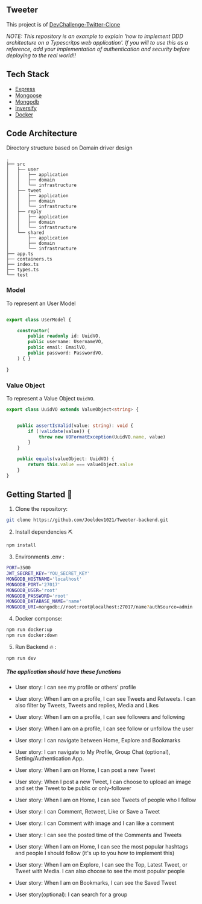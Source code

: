 ## Tweeter
This project is of  [DevChallenge-Twitter-Clone](https://devchallenges.io/challenges/rleoQc34THclWx1cFFKH)


*NOTE: This repository is an example to explain 'how to implement DDD architecture on a Typescritps web application'. If you will to use this as a reference, add your implementation of authentication and security before deploying to the real world!!*



## Tech Stack

* [Express](https://expressjs.com/)
* [Mongoose](https://mongoosejs.com/)
* [Mongodb](https://www.mongodb.com/)
* [Inversify](https://inversify.io//)
* [Docker](https://www.docker.com/)

## Code Architecture

Directory structure based on Domain driver design 

```tree
.
├── src
│   ├── user 
│   │   ├── application
│   │   ├── domain
│   │   └── infrastructure
│   ├── tweet
│   │   ├── application
│   │   ├── domain
│   │   └── infrastructure
│   ├── reply
│   │   ├── application
│   │   ├── domain
│   │   └── infrastructure
│   └── shared
│       ├── application
│       ├── domain
│       └── infrastructure
├── app.ts
├── containers.ts
├── index.ts
├── types.ts
└── test
```

### Model 

To represent an User Model 

```ts

export class UserModel {

    constructor(
        public readonly id: UuidVO,
        public username: UsernameVO,
        public email: EmailVO,
        public password: PasswordVO,
    ) { }
    
}

```

### Value Object

To represent a Value Object `UuidVO`.

```ts
export class UuidVO extends ValueObject<string> {


    public assertIsValid(value: string): void {
        if (!validate(value)) {
            throw new VOFormatException(UuidVO.name, value)
        }
    }

    public equals(valueObject: UuidVO) {
        return this.value === valueObject.value
    }
}
```
## Getting Started :rocket:

1. Clone the repository: 
``` bash
git clone https://github.com/Joeldev1021/Tweeter-backend.git 
```
2. Install dependencies ⛏️
``` bash
npm install
```
3. Environments .env :
``` bash
PORT=3500
JWT_SECRET_KEY='YOU_SECRET_KEY'
MONGODB_HOSTNAME='localhost'
MONGODB_PORT='27017'
MONGODB_USER='root'
MONGODB_PASSWORD='root'
MONGODB_DATABASE_NAME='name'
MONGODB_URI=mongodb://root:root@localhost:27017/name?authSource=admin

```

4. Docker componse:

``` bash
npm run docker:up 
npm run docker:down
```
5. Run Backend 🔥 :
``` bash
npm run dev 
```



##### The application should have these functions

   * User story: I can see my profile or others' profile

   * User story: When I am on a profile, I can see Tweets and Retweets. I can also filter by Tweets, Tweets and replies, Media and Likes

   * User story: When I am on a profile, I can see followers and following

   * User story: When I am on a profile, I can see follow or unfollow the user

   * User story: I can navigate between Home, Explore and Bookmarks

   * User story: I can navigate to My Profile, Group Chat (optional), Setting/Authentication App.

   * User story: When I am on Home, I can post a new Tweet

   * User story: When I post a new Tweet, I can choose to upload an image and set the Tweet to be public or only-follower

   * User story: When I am on Home, I can see Tweets of people who I follow

   * User story: I can Comment, Retweet, Like or Save a Tweet

   * User story: I can Comment with image and I can like a comment

   * User story: I can see the posted time of the Comments and Tweets

   * User story: When I am on Home, I can see the most popular hashtags and people I should follow (it's up to you how to implement this)

   * User story: When I am on Explore, I can see the Top, Latest Tweet, or Tweet with Media. I can also choose to see the most popular people

   * User story: When I am on Bookmarks, I can see the Saved Tweet

   * User story(optional): I can search for a group

